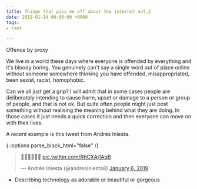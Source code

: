 ```yaml
---
title: Things that piss me off about the internet vol.2
date: 2019-01-14 00:00:00 +0000
tags:
- rant

---
```

Offence by proxy

We live in a world these days where everyone is offended by everything and it's bloody boring. You genuinely can't say a single word out of place online without someone somewhere thinking you have offended, misappropriated, been sexist, racist, homophobic.

Can we all just get a grip? I will admit that in some cases people are deliberately intending to cause harm, upset or damage to a person or group of people, and that is not ok. But quite often people might just post something without realising the meaning behind what they are doing. In those cases it just needs a quick correction and then everyone can move on with their lives.

A recent example is this tweet from Andrés Iniesta.

{::options parse_block_html="false" /}
<blockquote class="twitter-tweet" data-lang="en"><p lang="und" dir="ltr">👑👑👑💫💫💫 <a href="https://t.co/RhCXAj1AqB">pic.twitter.com/RhCXAj1AqB</a></p>&mdash; Andrés Iniesta (@andresiniesta8) <a href="[https://twitter.com/andresiniesta8/status/1081989025710436357?ref_src=twsrc%5Etfw](https://twitter.com/andresiniesta8/status/1081989025710436357?ref_src=twsrc%5Etfw "https://twitter.com/andresiniesta8/status/1081989025710436357?ref_src=twsrc%5Etfw")">January 6, 2019</a></blockquote>

<script async src="[https://platform.twitter.com/widgets.js](https://platform.twitter.com/widgets.js "https://platform.twitter.com/widgets.js")" charset="utf-8"></script>

* Describing technology as adorable or beautiful or gorgeous